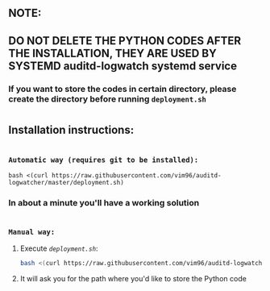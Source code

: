## **NOTE:**
## DO NOT DELETE THE PYTHON CODES AFTER THE INSTALLATION, THEY ARE USED BY SYSTEMD auditd-logwatch systemd service

### If you want to store the codes in certain directory, please create the directory before running `deployment.sh`
#
## **Installation instructions**:

#
### **`Automatic way (requires git to be installed):`**

    bash <(curl https://raw.githubusercontent.com/vim96/auditd-logwatcher/master/deployment.sh)

### In about a minute you'll have a working solution

#
### **`Manual way:`**

1. Execute *`deployment.sh`*:

    ```bash
    bash <(curl https://raw.githubusercontent.com/vim96/auditd-logwatcher/master/deployment.sh)
    ```

2. It will ask you for the path where you'd like to store the Python code